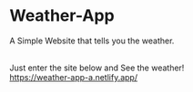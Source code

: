 # Weather-App
A Simple Website that tells you the weather.<br><br>


Just enter the site below and See the weather!<br>
https://weather-app-a.netlify.app/<br><br>

